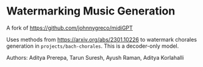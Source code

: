 # Watermarking Music Generation

A fork of https://github.com/johnnygreco/midiGPT

Uses methods from https://arxiv.org/abs/2301.10226 to watermark chorales generation in `projects/bach-chorales`. This is a decoder-only model.

Authors: Aditya Prerepa, Tarun Suresh, Ayush Raman, Aditya Korlahalli